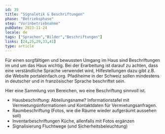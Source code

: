 ```yaml
---
id: 39
title: "Signaletik & Beschriftungen"
phase: "Betriebsphase"
step: "Vorinbetriebnahme"
pubDate: 2023-11-24
locale: de
tags: ["Sprachen","Bilder","Beschriftungen"]
links: [24,25,29,33,41]
type: article
---
```


Für einen sorgfältigen und bewussten Umgang im Haus sind Beschriftungen im und um das Haus wichtig. Bei der Erarbeitung ist darauf zu achten, dass eine verständliche Sprache verwendet wird, Hilfestellungen dazu gibt z.B. die Website portaleinfach.org. Pfadiheime in der Schweiz sollen mindestens in deutscher und in französischer Sprache beschriftet sein. 

Hier eine Sammlung von Bereichen, wo eine Beschriftung sinnvoll ist. 
- Hausbeschriftung: Abteilungsname? Informationstafel mit Vermietungsinformationen und Kontaktdaten für Vermietungsanfragen.
- Raumbeschriftung (Fotos, wie die Räume wieder aufgeräumt aussehen soll)
- Inventarbeschriftungen Küche, allenfalls mit Fotos ergänzen
- Signalisierung Fluchtwege (und Sicherheitsbeleuchtung)
